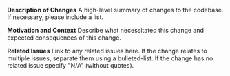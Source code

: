 **Description of Changes**
A high-level summary of changes to the codebase. If necessary, please include a list.

**Motivation and Context**
Describe what necessitated this change and expected consequences of this change.

**Related Issues**
Link to any related issues here. If the change relates to multiple issues, separate them using a bulleted-list. If the change has no related issue specify "N/A" (without quotes).
